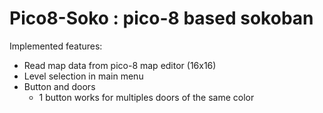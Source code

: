 # Pico8-Soko : pico-8 based sokoban

Implemented features:
- Read map data from pico-8 map editor (16x16)
- Level selection in main menu
- Button and doors
  - 1 button works for multiples doors of the same color
